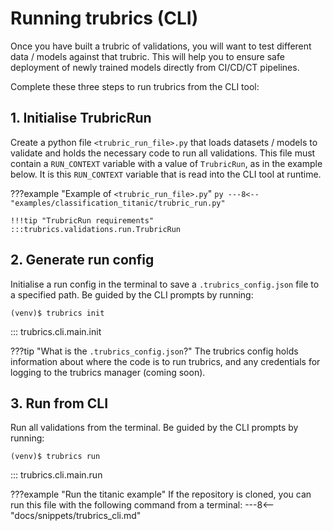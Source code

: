 # Running trubrics (CLI)
Once you have built a trubric of validations, you will want to test different data / models against that trubric.
This will help you to ensure safe deployment of newly trained models directly from CI/CD/CT pipelines.

Complete these three steps to run trubrics from the CLI tool:
## 1. Initialise TrubricRun
Create a python file `<trubric_run_file>.py` that loads datasets / models to validate and holds the necessary code to run all validations. This file must contain a `RUN_CONTEXT` variable with a value of `TrubricRun`, as in the example below. It is this `RUN_CONTEXT` variable that is read into the CLI tool at runtime.

???example "Example of `<trubric_run_file>.py`"
    ```py
    ---8<-- "examples/classification_titanic/trubric_run.py"
    ```

    !!!tip "TrubricRun requirements"
    :::trubrics.validations.run.TrubricRun



## 2. Generate run config
Initialise a run config in the terminal to save a `.trubrics_config.json` file to a specified path. Be guided by the CLI prompts by running:

```console
(venv)$ trubrics init
```

::: trubrics.cli.main.init

???tip "What is the `.trubrics_config.json`?"
    The trubrics config holds information about where the code is to run trubrics, and any credentials for logging to the trubrics manager (coming soon).

## 3. Run from CLI
Run all validations from the terminal. Be guided by the CLI prompts by running:

```console
(venv)$ trubrics run
```

::: trubrics.cli.main.run

???example "Run the titanic example"
    If the repository is cloned, you can run this file with the following command from a terminal:
    ---8<-- "docs/snippets/trubrics_cli.md"
